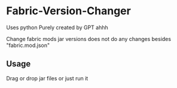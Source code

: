 # Fabric-Version-Changer

Uses python
Purely created by GPT ahhh

Change fabric mods jar versions
does not do any changes besides "fabric.mod.json"

## Usage

Drag or drop jar files or just run it
